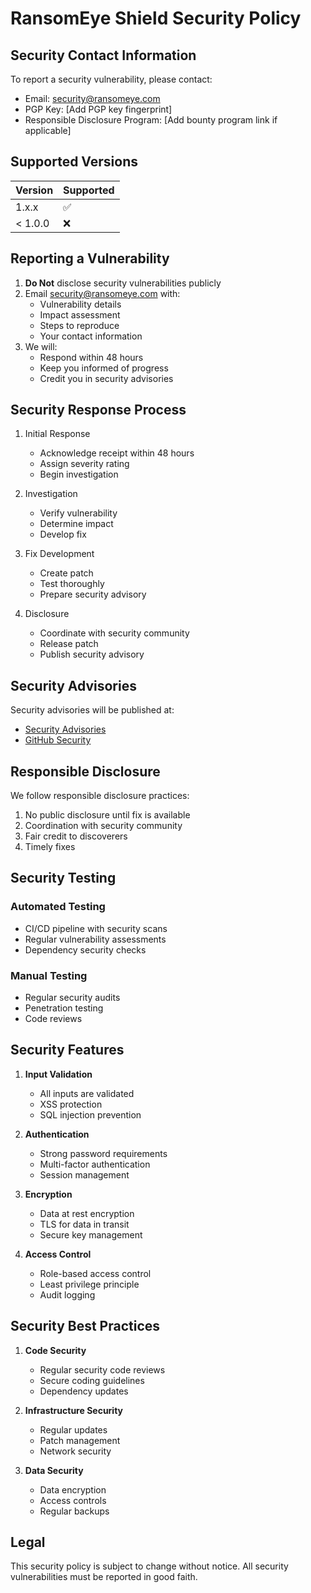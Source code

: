 # RansomEye Shield Security Policy

## Security Contact Information

To report a security vulnerability, please contact:

- Email: security@ransomeye.com
- PGP Key: [Add PGP key fingerprint]
- Responsible Disclosure Program: [Add bounty program link if applicable]

## Supported Versions

| Version | Supported          |
| ------- | ------------------ |
| 1.x.x   | ✅                 |
| < 1.0.0 | ❌                 |

## Reporting a Vulnerability

1. **Do Not** disclose security vulnerabilities publicly
2. Email security@ransomeye.com with:
   - Vulnerability details
   - Impact assessment
   - Steps to reproduce
   - Your contact information
3. We will:
   - Respond within 48 hours
   - Keep you informed of progress
   - Credit you in security advisories

## Security Response Process

1. Initial Response
   - Acknowledge receipt within 48 hours
   - Assign severity rating
   - Begin investigation

2. Investigation
   - Verify vulnerability
   - Determine impact
   - Develop fix

3. Fix Development
   - Create patch
   - Test thoroughly
   - Prepare security advisory

4. Disclosure
   - Coordinate with security community
   - Release patch
   - Publish security advisory

## Security Advisories

Security advisories will be published at:
- [Security Advisories](https://ransomeye.com/security/advisories)
- [GitHub Security](https://github.com/ransomeye/shield/security)

## Responsible Disclosure

We follow responsible disclosure practices:
1. No public disclosure until fix is available
2. Coordination with security community
3. Fair credit to discoverers
4. Timely fixes

## Security Testing

### Automated Testing
- CI/CD pipeline with security scans
- Regular vulnerability assessments
- Dependency security checks

### Manual Testing
- Regular security audits
- Penetration testing
- Code reviews

## Security Features

1. **Input Validation**
   - All inputs are validated
   - XSS protection
   - SQL injection prevention

2. **Authentication**
   - Strong password requirements
   - Multi-factor authentication
   - Session management

3. **Encryption**
   - Data at rest encryption
   - TLS for data in transit
   - Secure key management

4. **Access Control**
   - Role-based access control
   - Least privilege principle
   - Audit logging

## Security Best Practices

1. **Code Security**
   - Regular security code reviews
   - Secure coding guidelines
   - Dependency updates

2. **Infrastructure Security**
   - Regular updates
   - Patch management
   - Network security

3. **Data Security**
   - Data encryption
   - Access controls
   - Regular backups

## Legal

This security policy is subject to change without notice. All security vulnerabilities must be reported in good faith.
